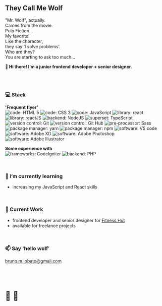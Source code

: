 <!--
**bruno-wolf/bruno-wolf** is a ✨ _special_ ✨ repository because its `README.md` (this file) appears on your GitHub profile.

Here are some ideas to get you started:

- 🔭 I’m currently working on ...
- 🌱 I’m currently learning ...
- 👯 I’m looking to collaborate on ...
- 🤔 I’m looking for help with ...
- 💬 Ask me about ...
- 📫 How to reach me: ...
- 😄 Pronouns: ...
- ⚡ Fun fact: ...
-->

## They Call Me Wolf
"Mr. Wolf", actually.<br />
Cames from the movie.<br />
Pulp Fiction…<br />
My favorite!<br />
Like the character,<br />
they say ‘I solve problems’.<br />
Who are they?<br />
You are starting to ask too much…

**:wave: Hi there! I’m a junior frontend developer + senior designer.**

<br /><br />



### :computer: Stack 

**'Frequent flyer'**<br />
![code: HTML 5](https://img.shields.io/badge/code-HTML5-blue?style=flat-square "code: HTML 5")
![code: CSS 3](https://img.shields.io/badge/code-CSS3-blue?style=flat-square "code: CSS 3")
![code: JavaScript](https://img.shields.io/badge/code-JavaScript-blue?style=flat-square "code: JavaScript")
![library: react](https://img.shields.io/badge/library-React-blue?style=flat-square "library: React")
![library: reactJS](https://img.shields.io/badge/library-ReactJS-blue?style=flat-square "library: ReactJS")
![backend: NodeJS](https://img.shields.io/badge/backend-NodeJS-green?style=flat-square "backend: NodeJS")
![superset: TypeScript](https://img.shields.io/badge/superset-TypeScript-blue?style=flat-square "superset: TypeScript")
![version control: Git](https://img.shields.io/badge/version_control-Git-orange?style=flat-square "version control: Git")
![version control: Git Hub](https://img.shields.io/badge/version_control-Git_Hub-orange?style=flat-square "version control: Git Hub")
![pre-processor: Sass](https://img.shields.io/badge/pre--processor-Sass-yellowgreen?style=flat-square "pre-processor: Sass")
![package manager: yarn](https://img.shields.io/badge/package_manager-yarn-red?style=flat-square "package manager: yarn")
![package manager: npm](https://img.shields.io/badge/package_manager-npm-red?style=flat-square "package manager: npm")
![software: VS code](https://img.shields.io/badge/software-VS_code-blueviolet?style=flat-square "software: VS code")
![software: Adobe XD](https://img.shields.io/badge/software-Adobe_XD-blueviolet?style=flat-square "software: Adobe XD")
![software: Adobe Photoshop](https://img.shields.io/badge/software-Adobe_Photoshop-blueviolet?style=flat-square "software: Adobe Photoshop")
![software: Adobe Illustrator](https://img.shields.io/badge/software-Adobe_Illustrator-blueviolet?style=flat-square "software: Adobe Illustrator")

**Some experience with**<br />
![frameworks: CodeIgniter](https://img.shields.io/badge/frameworks-CodeIgniter-lightgrey?style=flat-square "frameworks: CodeIgniter")
![backend: PHP](https://img.shields.io/badge/backend-PHP-yellow?style=flat-square "server side: PHP")


<br />

### 🌱 I’m currently learning
* increasing my JavaScript and React skills 

<br />

### :telescope: Current Work
* frontend developer and senior designer for [Fitness Hut](https://www.fitnesshut.pt/ "Fitness Hut")
* available for freelance projects

<br />

### :mailbox: Say 'hello wolf' 
bruno.m.lobato@gmail.com

<br/><br/>
  
# :wolf: :metal:
